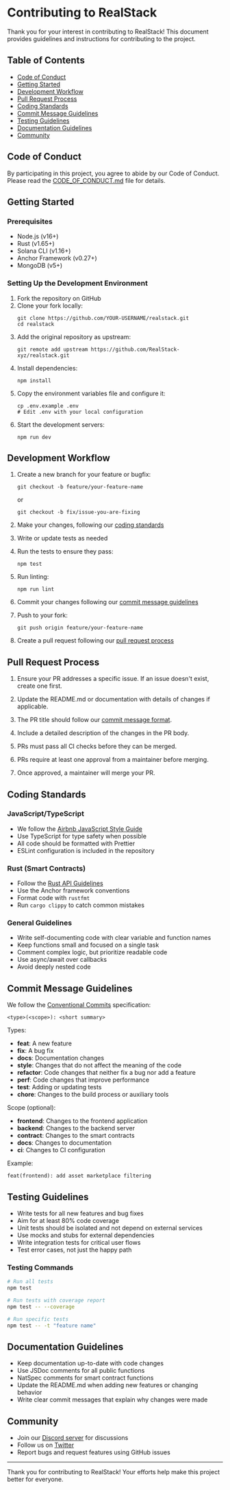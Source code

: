 # Contributing to RealStack

Thank you for your interest in contributing to RealStack! This document provides guidelines and instructions for contributing to the project.

## Table of Contents

- [Code of Conduct](#code-of-conduct)
- [Getting Started](#getting-started)
- [Development Workflow](#development-workflow)
- [Pull Request Process](#pull-request-process)
- [Coding Standards](#coding-standards)
- [Commit Message Guidelines](#commit-message-guidelines)
- [Testing Guidelines](#testing-guidelines)
- [Documentation Guidelines](#documentation-guidelines)
- [Community](#community)

## Code of Conduct

By participating in this project, you agree to abide by our Code of Conduct. Please read the [CODE_OF_CONDUCT.md](CODE_OF_CONDUCT.md) file for details.

## Getting Started

### Prerequisites

- Node.js (v16+)
- Rust (v1.65+)
- Solana CLI (v1.16+)
- Anchor Framework (v0.27+)
- MongoDB (v5+)

### Setting Up the Development Environment

1. Fork the repository on GitHub
2. Clone your fork locally:
   ```
   git clone https://github.com/YOUR-USERNAME/realstack.git
   cd realstack
   ```
3. Add the original repository as upstream:
   ```
   git remote add upstream https://github.com/RealStack-xyz/realstack.git
   ```
4. Install dependencies:
   ```
   npm install
   ```
5. Copy the environment variables file and configure it:
   ```
   cp .env.example .env
   # Edit .env with your local configuration
   ```
6. Start the development servers:
   ```
   npm run dev
   ```

## Development Workflow

1. Create a new branch for your feature or bugfix:
   ```
   git checkout -b feature/your-feature-name
   ```
   or
   ```
   git checkout -b fix/issue-you-are-fixing
   ```

2. Make your changes, following our [coding standards](#coding-standards)

3. Write or update tests as needed

4. Run the tests to ensure they pass:
   ```
   npm test
   ```

5. Run linting:
   ```
   npm run lint
   ```

6. Commit your changes following our [commit message guidelines](#commit-message-guidelines)

7. Push to your fork:
   ```
   git push origin feature/your-feature-name
   ```

8. Create a pull request following our [pull request process](#pull-request-process)

## Pull Request Process

1. Ensure your PR addresses a specific issue. If an issue doesn't exist, create one first.

2. Update the README.md or documentation with details of changes if applicable.

3. The PR title should follow our [commit message format](#commit-message-guidelines).

4. Include a detailed description of the changes in the PR body.

5. PRs must pass all CI checks before they can be merged.

6. PRs require at least one approval from a maintainer before merging.

7. Once approved, a maintainer will merge your PR.

## Coding Standards

### JavaScript/TypeScript

- We follow the [Airbnb JavaScript Style Guide](https://github.com/airbnb/javascript)
- Use TypeScript for type safety when possible
- All code should be formatted with Prettier
- ESLint configuration is included in the repository

### Rust (Smart Contracts)

- Follow the [Rust API Guidelines](https://rust-lang.github.io/api-guidelines/)
- Use the Anchor framework conventions
- Format code with `rustfmt`
- Run `cargo clippy` to catch common mistakes

### General Guidelines

- Write self-documenting code with clear variable and function names
- Keep functions small and focused on a single task
- Comment complex logic, but prioritize readable code
- Use async/await over callbacks
- Avoid deeply nested code

## Commit Message Guidelines

We follow the [Conventional Commits](https://www.conventionalcommits.org/) specification:

```
<type>(<scope>): <short summary>
```

Types:
- **feat**: A new feature
- **fix**: A bug fix
- **docs**: Documentation changes
- **style**: Changes that do not affect the meaning of the code
- **refactor**: Code changes that neither fix a bug nor add a feature
- **perf**: Code changes that improve performance
- **test**: Adding or updating tests
- **chore**: Changes to the build process or auxiliary tools

Scope (optional):
- **frontend**: Changes to the frontend application
- **backend**: Changes to the backend server
- **contract**: Changes to the smart contracts
- **docs**: Changes to documentation
- **ci**: Changes to CI configuration

Example:
```
feat(frontend): add asset marketplace filtering
```

## Testing Guidelines

- Write tests for all new features and bug fixes
- Aim for at least 80% code coverage
- Unit tests should be isolated and not depend on external services
- Use mocks and stubs for external dependencies
- Write integration tests for critical user flows
- Test error cases, not just the happy path

### Testing Commands

```bash
# Run all tests
npm test

# Run tests with coverage report
npm test -- --coverage

# Run specific tests
npm test -- -t "feature name"
```

## Documentation Guidelines

- Keep documentation up-to-date with code changes
- Use JSDoc comments for all public functions
- NatSpec comments for smart contract functions
- Update the README.md when adding new features or changing behavior
- Write clear commit messages that explain why changes were made

## Community

- Join our [Discord server](https://discord.gg/realstack) for discussions
- Follow us on [Twitter](https://x.com/RealStack_xyz)
- Report bugs and request features using GitHub issues

---

Thank you for contributing to RealStack! Your efforts help make this project better for everyone. 